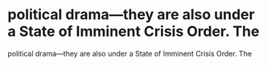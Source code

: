 # political drama—they are also under a State of Imminent Crisis Order. The

political drama—they are also under a State of Imminent Crisis Order. The